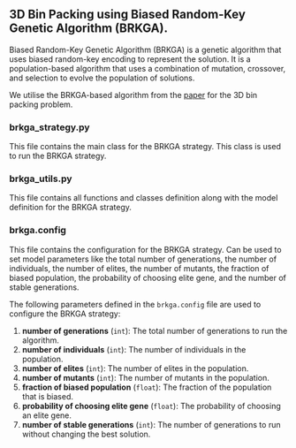## 3D Bin Packing using Biased Random-Key Genetic Algorithm (BRKGA).

Biased Random-Key Genetic Algorithm (BRKGA) is a genetic algorithm that uses biased random-key encoding to represent the solution. It is a population-based algorithm that uses a combination of mutation, crossover, and selection to evolve the population of solutions.

We utilise the BRKGA-based algorithm from the [paper](https://arxiv.org/abs/1407.0299) for the 3D bin packing problem.



### brkga_strategy.py

This file contains the main class for the BRKGA strategy. This class is used to run the BRKGA strategy.

### brkga_utils.py

This file contains all functions and classes definition along with the model definition for the BRKGA strategy.

### brkga.config

This file contains the configuration for the BRKGA strategy. Can be used to set model parameters like the total number of generations, the number of individuals, the number of elites, the number of mutants, the fraction of biased population, the probability of choosing elite gene, and the number of stable generations.

The following parameters defined in the `brkga.config` file are used to configure the BRKGA strategy:
1. **number of generations** (`int`): The total number of generations to run the algorithm.
2. **number of individuals** (`int`): The number of individuals in the population.
3. **number of elites** (`int`): The number of elites in the population.
4. **number of mutants** (`int`): The number of mutants in the population.
5. **fraction of biased population** (`float`): The fraction of the population that is biased.
6. **probability of choosing elite gene** (`float`): The probability of choosing an elite gene.
7. **number of stable generations** (`int`): The number of generations to run without changing the best solution.
